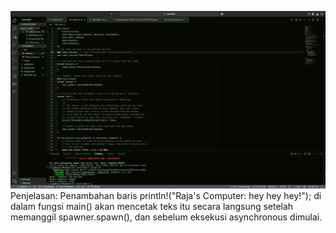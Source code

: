 ![alt text](image.png)
Penjelasan: Penambahan baris println!("Raja's Computer: hey hey hey!"); di dalam fungsi main() akan mencetak teks itu secara langsung setelah memanggil spawner.spawn(), dan sebelum eksekusi
asynchronous dimulai.